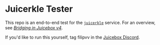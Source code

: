 # Juicerkle Tester

This repo is an end-to-end test for the [`juicerkle`](https://github.com/Bananapus/juicerkle) service. For an overview, see [*Bridging in Juicebox v4*](https://filip.world/post/suckers/).

If you'd like to run this yourself, tag filipvv in the [Juicebox Discord](https://discord.gg/juicebox).
